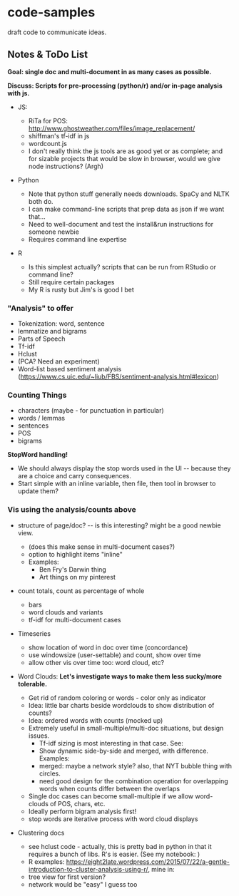 # code-samples
draft code to communicate ideas.

## Notes & ToDo List

**Goal: single doc and multi-document in as many cases as possible.**

**Discuss: Scripts for pre-processing (python/r) and/or in-page analysis with js.**

* JS:
    * RiTa for POS: http://www.ghostweather.com/files/image_replacement/
    * shiffman's tf-idf in js
    * wordcount.js
    * I don't really think the js tools are as good yet or as complete; and for sizable projects that would be slow in browser, would we give node instructions?  (Argh)

* Python
    * Note that python stuff generally needs downloads. SpaCy and NLTK both do.
    * I can make command-line scripts that prep data as json if we want that...
    * Need to well-document and test the install&run instructions for someone newbie
    * Requires command line expertise

* R
    * Is this simplest actually? scripts that can be run from RStudio or command line?
    * Still require certain packages
    * My R is rusty but Jim's is good I bet

### "Analysis" to offer

* Tokenization: word, sentence
* lemmatize and bigrams
* Parts of Speech
* Tf-idf
* Hclust
* (PCA? Need an experiment)
* Word-list based sentiment analysis (https://www.cs.uic.edu/~liub/FBS/sentiment-analysis.html#lexicon)

### Counting Things

* characters (maybe - for punctuation in particular)
* words / lemmas
* sentences
* POS
* bigrams

**StopWord handling!**

* We should always display the stop words used in the UI -- because they are a choice and carry consequences.
* Start simple with an inline variable, then file, then tool in browser to update them?

### Vis using the analysis/counts above

* structure of page/doc? -- is this interesting? might be a good newbie view.
    * (does this make sense in multi-document cases?)
    * option to highlight items "inline"
    * Examples:
        * Ben Fry's Darwin thing
        * Art things on my pinterest

* count totals, count as percentage of whole
    * bars
    * word clouds and variants
    * tf-idf for multi-document cases

* Timeseries
    * show location of word in doc over time (concordance)
    * use windowsize (user-settable) and count, show over time
    * allow other vis over time too: word cloud, etc?

* Word Clouds: **Let's investigate ways to make them less sucky/more tolerable.**
    * Get rid of random coloring or words - color only as indicator
    * Idea: little bar charts beside wordclouds to show distribution of counts?
    * Idea: ordered words with counts (mocked up)
    * Extremely useful in small-multiple/multi-doc situations, but design issues.
        * Tf-idf sizing is most interesting in that case. See:
        * Show dynamic side-by-side and merged, with difference. Examples:
        * merged: maybe a network style? also, that NYT bubble thing with circles.
        * need good design for the combination operation for overlapping words when counts differ between the overlaps
    * Single doc cases can become small-multiple if we allow word-clouds of POS, chars, etc.
    * Ideally perform bigram analysis first!
    * stop words are iterative process with word cloud displays

* Clustering docs
    * see hclust code - actually, this is pretty bad in python in that it requires a bunch of libs. R's is easier. (See my notebook: )
    * R examples: https://eight2late.wordpress.com/2015/07/22/a-gentle-introduction-to-cluster-analysis-using-r/, mine in:
    * tree view for first version?
    * network would be "easy" I guess too






